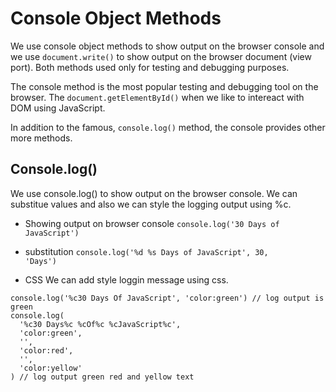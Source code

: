 # Console Object Methods
We use console object methods to show output on the browser console and we use <code>document.write()</code> to show output on the browser document (view port). Both methods used only for testing and debugging purposes.

The console method is the most popular testing and debugging tool on the browser. The <code>document.getElementById()</code> when we like to intereact with DOM using JavaScript.

In addition to the famous, <code>console.log()</code> method, the console provides other more methods.

## Console.log()
We use console.log() to show output on the browser console. We can substitue values and also we can style the logging output using %c.

+ Showing output on browser console
<code>console.log('30 Days of JavaScript') </code>

+ substitution
<code>console.log('%d %s Days of JavaScript', 30, 'Days')</code>

+ CSS
We can add style loggin message using css.
```
console.log('%c30 Days Of JavaScript', 'color:green') // log output is green
console.log(
  '%c30 Days%c %cOf%c %cJavaScript%c',
  'color:green',
  '',
  'color:red',
  '',
  'color:yellow'
) // log output green red and yellow text
```